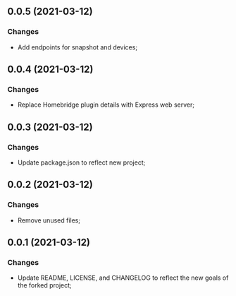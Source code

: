 ## 0.0.5 (2021-03-12)
### Changes
- Add endpoints for snapshot and devices;

## 0.0.4 (2021-03-12)
### Changes
- Replace Homebridge plugin details with Express web server;

## 0.0.3 (2021-03-12)
### Changes
- Update package.json to reflect new project;

## 0.0.2 (2021-03-12)
### Changes
- Remove unused files;

## 0.0.1 (2021-03-12)
### Changes
- Update README, LICENSE, and CHANGELOG to reflect the new goals of the forked project;

